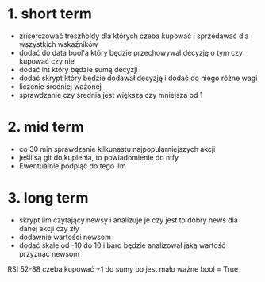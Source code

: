 # 1. short term
- zriserczować treszholdy dla których czeba kupować i sprzedawać dla wszystkich wskaźników
- dodać do data bool'a który będzie przechowywał decyzję o tym czy kupować czy nie
- dodać int który będzie sumą decyzji
- dodać skrypt który będzie dodawał decyzję i dodać do niego różne wagi
- liczenie średniej ważonej
- sprawdzanie czy średnia jest większa czy mniejsza od 1
# 2. mid term
- co 30 min sprawdzanie kilkunastu najpopularniejszych akcji 
- jeśli są git do kupienia, to powiadomienie do ntfy
- Ewentualnie podpiąć do tego llm
# 3. long term
- skrypt llm czytający newsy i analizuje je czy jest to dobry news dla danej akcji czy zły
- dodawnie wartości newsom
- dodać skale od -10 do 10 i bard będzie analizował jaką wartość przyznać newsom 









RSI   52-88 czeba kupować 
        +1 do sumy bo jest mało ważne
        bool = True

